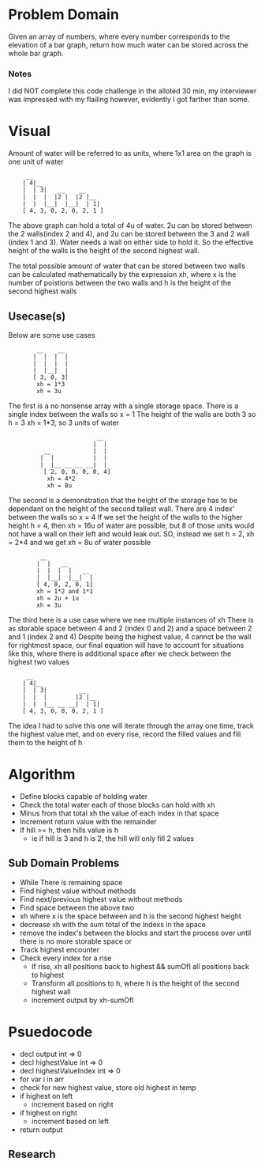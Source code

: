 # Problem Domain
Given an array of numbers, where every number corresponds to the elevation of a bar graph, return how much water can be stored across the whole bar graph.

### Notes
I did NOT complete this code challenge in the alloted 30 min, my interviewer was impressed with my flailing however, evidently I got farther than some. 
# Visual
Amount of water will be referred to as units, where 1x1 area on the graph is one unit of water

         __
        | 4|__
        |  | 3|   __    __
        |  |  |  |2 |  |2 |__
        |  |  |__|  |__|  | 1|
        [ 4, 3, 0, 2, 0, 2, 1 ]   

The above graph can hold a total of 4u of water. 2u can be stored between the 2 walls(index 2 and 4), and 2u can be stored between the 3 and 2 wall (index 1 and 3). 
Water needs a wall on either side to hold it. So the effective height of the walls is the height of the second highest wall.

The total possible amount of water that can be stored between two walls can be calculated mathematically by the expression xh, where x is the number of poistions between the two walls and h is the height of the second highest walls
## Usecase(s)
Below are some use cases  

            __    __                      
           |  |  |  |            
           |  |  |  |          
           |  |__|  |          
           [ 3, 0, 3]           
            xh = 1*3               
            xh = 3u       

The first is a no nonsense array with a single storage space. 
There is a single index between the walls so x = 1
The height of the walls are both 3 so h = 3
xh = 1*3, so 3 units of water

                             __                              
                            |  |
              __            |  |             
             |  |           |  |             
             |  |__ __ __ __|  |            
              [ 2, 0, 0, 0, 0, 4]            
               xh = 4*2                       
               xh = 8u  

The second is a demonstration that the height of the storage has to be dependant on the height of the second tallest wall. 
There are 4 index' between the walls so x = 4
If we set the height of the walls to the higher height h = 4, then xh = 16u of water are possible, but 8 of those units would not have a wall on their left and would leak out.
SO, instead we set h = 2, xh = 2*4 and we get 
xh = 8u of water possible              

             __
            |  |   __
            |  |  |  |   __
            |  |__|  |__|  |
            [ 4, 0, 2, 0, 1]
            xh = 1*2 and 1*1
            xh = 2u + 1u
            xh = 3u

The third here is a use case where we nee multiple instances of xh
There is as storable space between 4 and 2 (index 0 and 2) and a space between 2 and 1 (index 2 and 4)
Despite being the highest value, 4 cannot be the wall for rightmost space, our final equation will have to account for situations like this, where there is additional space after we check between the highest two values

         __
        | 4|__
        |  | 3|         __
        |  |  |        |2 |__
        |  |  |__ __ __|  | 1|
        [ 4, 3, 0, 0, 0, 2, 1 ]   

The idea I had to solve this one will iterate through the array one time, track the highest value met, and on every rise, record the filled values and fill them to the height of  h
                         
# Algorithm
* Define blocks capable of holding water
* Check the total water each of those blocks can hold with xh
* Minus from that total xh the value of each index in that space
* Increment return value with the remainder
* If hill >= h, then hills value is h
    * ie if hill is 3 and h is 2, the hill will only fill 2 values

## Sub Domain Problems
* While There is remaining space
* Find highest value without methods
* Find next/previous highest value without methods
* Find space between the above two 
* xh where x is the space between and h is the second highest height
* decrease xh with the sum total of the indexs in the space
* remove the index's between the blocks and start the process over until there is no more storable space
or
* Track highest encounter
* Check every index for a rise
    * If rise, xh all positions back to highest && sumOfI all positions back to highest
    * Transform all positions to h, where h is the height of the second highest wall
    * increment output by xh-sumOfI

# Psuedocode
* decl output int => 0
* decl highestValue int => 0
* decl highestValueIndex int => 0
* for var i in arr
* check for new highest value, store old highest in temp
* if highest on left
    * increment based on right
* if highest on right
    * increment based on left
* return output
## Research
